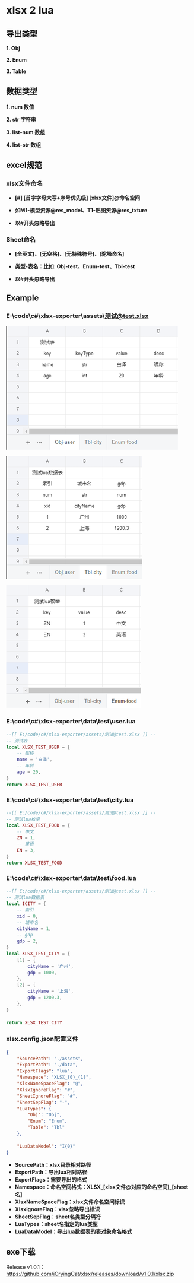 # xlsx 2 lua

## 导出类型

**1. Obj**

**2. Enum**

**3. Table**

## 数据类型

**1. num 数值**

**2. str 字符串**

**3. list-num 数组**

**4. list-str 数组**

## excel规范

### xlsx文件命名

-   **[#] [首字字母大写+序号优先级] [xlsx文件]@命名空间**

-   **如M1-模型资源@res_model、T1-贴图资源@res_txture**

-   **以#开头忽略导出**

### Sheet命名

-   **[全英文]、[无空格]、[无特殊符号]、[驼峰命名]**
-   **类型-表名：比如: Obj-test、Enum-test、Tbl-test**

-   **以#开头忽略导出**

## Example

### E:\code\c#\xlsx-exporter\assets\测试@test.xlsx

![image-20221227000425404](./assets/image-20221227000425404.png)

![image-20221227000347763](./assets/image-20221227000347763.png)

![image-20221227000401472](./assets/image-20221227000401472.png)

### E:\code\c#\xlsx-exporter\data\test\user.lua

```lua
--[[ E:/code/c#/xlsx-exporter/assets/测试@test.xlsx ]] --
-- 测试表
local XLSX_TEST_USER = {
    -- 昵称
    name = '白泽',
    -- 年龄
    age = 20,
}
return XLSX_TEST_USER
```

### E:\code\c#\xlsx-exporter\data\test\city.lua

```lua
--[[ E:/code/c#/xlsx-exporter/assets/测试@test.xlsx ]] --
-- 测试lua枚举
local XLSX_TEST_FOOD = {
    -- 中文
    ZN = 1,
    -- 英语
    EN = 3,
}
return XLSX_TEST_FOOD
```

### E:\code\c#\xlsx-exporter\data\test\food.lua

```lua
--[[ E:/code/c#/xlsx-exporter/assets/测试@test.xlsx ]] --
-- 测试lua数据表
local ICITY = {
    -- 索引
    xid = 0,
    -- 城市名
    cityName = 1,
    -- gdp
    gdp = 2,
}
local XLSX_TEST_CITY = {
    [1] = {
        cityName = '广州',
        gdp = 1000,
    },
    [2] = {
        cityName = '上海',
        gdp = 1200.3,
    },
}

return XLSX_TEST_CITY
```



### xlsx.config.json配置文件

```json
{
	"SourcePath": "./assets", 
	"ExportPath": "./data",
	"ExportFlags": "lua",
	"Namespace": "XLSX_{0}_{1}",
	"XlsxNameSpaceFlag": "@",
	"XlsxIgnoreFlag": "#",
	"SheetIgnoreFlag": "#",
	"SheetSepFlag": "-",
	"LuaTypes": {
		"Obj": "Obj",
		"Enum": "Enum",
		"Table": "Tbl"
	},

	"LuaDataModel": "I{0}"
}

```

-   **SourcePath：xlsx目录相对路径**
-   **ExportPath：导出lua相对路径**
-   **ExportFlags：需要导出的格式**
-   **Namespace：命名空间格式：XLSX_[xlsx文件@对应的命名空间]_[sheet名]**
-   **XlsxNameSpaceFlag：xlsx文件命名空间标识**
-   **XlsxIgnoreFlag：xlsx忽略导出标识**
-   **SheetSepFlag：sheet名类型分隔符**
-   **LuaTypes：sheet名指定的lua类型**
-   **LuaDataModel：导出lua数据表的表对象命名格式**

## exe下载
Release v1.0.1：https://github.com/iCryingCat/xlsx/releases/download/v1.0.1/xlsx.zip